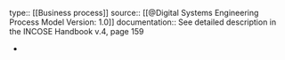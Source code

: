type:: [[Business process]]
source:: [[@Digital Systems Engineering Process Model Version: 1.0]]
documentation:: See detailed description in the INCOSE Handbook v.4, page 159

-